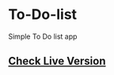 # To-Do-list
Simple To Do list app
## <a href="https://h0ssamahmed.github.io/To-Do-list-/" target="_blank">Check Live Version</a>

